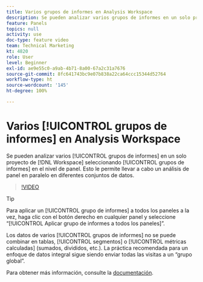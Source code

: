```yaml
---
title: Varios grupos de informes en Analysis Workspace
description: Se pueden analizar varios grupos de informes en un solo proyecto del espacio de trabajo seleccionando grupos en el nivel de panel. Esto le permite llevar a cabo un análisis de panel en paralelo en diferentes conjuntos de datos.
feature: Panels
topics: null
activity: use
doc-type: feature video
team: Technical Marketing
kt: 4820
role: User
level: Beginner
exl-id: ae9e55c0-a9ab-4b71-8a00-67a2c31a7676
source-git-commit: 8fc641743bc9e07b838a22ca64ccc15344d52764
workflow-type: ht
source-wordcount: '145'
ht-degree: 100%

---
```


# Varios [!UICONTROL grupos de informes] en Analysis Workspace

Se pueden analizar varios [!UICONTROL grupos de informes] en un solo proyecto de [!DNL Workspace] seleccionando [!UICONTROL grupos de informes] en el nivel de panel. Esto le permite llevar a cabo un análisis de panel en paralelo en diferentes conjuntos de datos.

>[!VIDEO](https://video.tv.adobe.com/v/32843/?quality=12&learn=on)

>[!TIP]
>
> Para aplicar un [!UICONTROL grupo de informes] a todos los paneles a la vez, haga clic con el botón derecho en cualquier panel y seleccione “[!UICONTROL Aplicar grupo de informes a todos los paneles]”.

Los datos de varios [!UICONTROL grupos de informes] no se puede combinar en tablas, [!UICONTROL segmentos] o [!UICONTROL métricas calculadas] (sumados, divididos, etc.). La práctica recomendada para un enfoque de datos integral sigue siendo enviar todas las visitas a un “grupo global”.

Para obtener más información, consulte la [documentación](https://experienceleague.adobe.com/docs/analytics/analyze/analysis-workspace/build-workspace-project/multiple-report-suites.html?lang=es).
